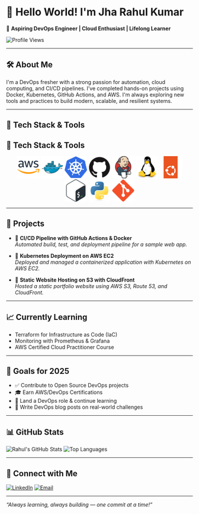 # 👋 Hello World! I'm Jha Rahul Kumar

🚀 **Aspiring DevOps Engineer | Cloud Enthusiast | Lifelong Learner**

![Profile Views](https://komarev.com/ghpvc/?username=Rahul90053&color=blueviolet&style=flat-square)

---

## 🛠️ About Me

I'm a DevOps fresher with a strong passion for automation, cloud computing, and CI/CD pipelines. I’ve completed hands-on projects using Docker, Kubernetes, GitHub Actions, and AWS. I'm always exploring new tools and practices to build modern, scalable, and resilient systems.

---

## 🔧 Tech Stack & Tools

## 🔧 Tech Stack & Tools

<p align="center">
  <img src="https://raw.githubusercontent.com/devicons/devicon/master/icons/amazonwebservices/amazonwebservices-original-wordmark.svg" alt="AWS" width="60" height="60"/>
  <img src="https://raw.githubusercontent.com/devicons/devicon/master/icons/docker/docker-original.svg" alt="Docker" width="60" height="60"/>
  <img src="https://raw.githubusercontent.com/devicons/devicon/master/icons/kubernetes/kubernetes-plain.svg" alt="Kubernetes" width="60" height="60"/>
  <img src="https://raw.githubusercontent.com/devicons/devicon/master/icons/github/github-original.svg" alt="GitHub" width="60" height="60"/>
  <img src="https://raw.githubusercontent.com/devicons/devicon/master/icons/jenkins/jenkins-original.svg" alt="Jenkins" width="60" height="60"/>
  <img src="https://raw.githubusercontent.com/devicons/devicon/master/icons/linux/linux-original.svg" alt="Linux" width="60" height="60"/>
  <img src="https://raw.githubusercontent.com/devicons/devicon/master/icons/ubuntu/ubuntu-plain.svg" alt="Ubuntu" width="60" height="60"/>
  <img src="https://raw.githubusercontent.com/devicons/devicon/master/icons/bash/bash-original.svg" alt="Bash" width="60" height="60"/>
  <img src="https://raw.githubusercontent.com/devicons/devicon/master/icons/python/python-original.svg" alt="Python" width="60" height="60"/>
  <img src="https://raw.githubusercontent.com/devicons/devicon/master/icons/git/git-original.svg" alt="Git" width="60" height="60"/>
</p>



---

## 📂 Projects

- 🔸 **CI/CD Pipeline with GitHub Actions & Docker**  
  *Automated build, test, and deployment pipeline for a sample web app.*

- 🔸 **Kubernetes Deployment on AWS EC2**  
  *Deployed and managed a containerized application with Kubernetes on AWS EC2.*

- 🔸 **Static Website Hosting on S3 with CloudFront**  
  *Hosted a static portfolio website using AWS S3, Route 53, and CloudFront.*

---

## 📈 Currently Learning

- Terraform for Infrastructure as Code (IaC)  
- Monitoring with Prometheus & Grafana  
- AWS Certified Cloud Practitioner Course

---

## 🎯 Goals for 2025

- ✅ Contribute to Open Source DevOps projects  
- 🎓 Earn AWS/DevOps Certifications  
- 💼 Land a DevOps role & continue learning  
- 📘 Write DevOps blog posts on real-world challenges

---

## 📊 GitHub Stats

![Rahul's GitHub Stats](https://github-readme-stats.vercel.app/api?username=Rahul90053&show_icons=true&theme=radical)
![Top Languages](https://github-readme-stats.vercel.app/api/top-langs/?username=Rahul90053&layout=compact&theme=radical)

---

## 🔗 Connect with Me

[![LinkedIn](https://img.shields.io/badge/LinkedIn-blue?style=for-the-badge&logo=linkedin&logoColor=white)](https://linkedin.com/in/jha-rahulkumar)
[![Email](https://img.shields.io/badge/Gmail-D14836?style=for-the-badge&logo=gmail&logoColor=white)](mailto:jha702251@gmail.com)

---

_“Always learning, always building — one commit at a time!”_
